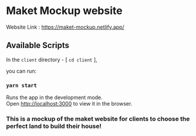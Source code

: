 # Maket Mockup website

Website Link : https://maket-mockup.netlify.app/

## Available Scripts

In the `client` directory - [ `cd client` ], 

you can run:

### `yarn start`

Runs the app in the development mode.\
Open [http://localhost:3000](http://localhost:3000) to view it in the browser.

### This is a mockup of the maket website for clients to choose the perfect land to build their house! 

